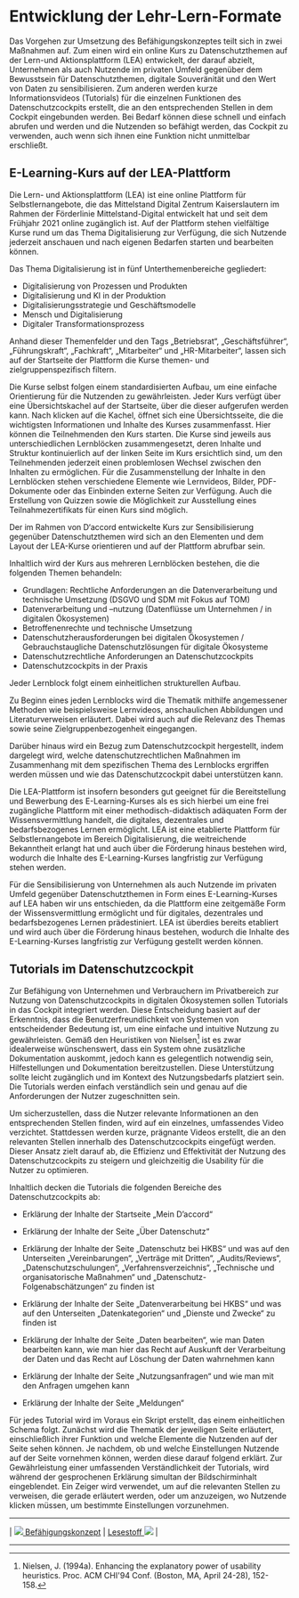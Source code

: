 # Entwicklung der Lehr-Lern-Formate

Das Vorgehen zur Umsetzung des Befähigungskonzeptes teilt sich in zwei
Maßnahmen auf. Zum einen wird ein online Kurs zu Datenschutzthemen auf
der Lern-und Aktionsplattform (LEA) entwickelt, der darauf abzielt,
Unternehmen als auch Nutzende im privaten Umfeld gegenüber dem
Bewusstsein für Datenschutzthemen, digitale Souveränität und den Wert
von Daten zu sensibilisieren. Zum anderen werden kurze
Informationsvideos (Tutorials) für die einzelnen Funktionen des
Datenschutzcockpits erstellt, die an den entsprechenden Stellen in dem
Cockpit eingebunden werden. Bei Bedarf können diese schnell und einfach
abrufen und werden und die Nutzenden so befähigt werden, das Cockpit zu
verwenden, auch wenn sich ihnen eine Funktion nicht unmittelbar
erschließt.

## E-Learning-Kurs auf der LEA-Plattform

Die Lern- und Aktionsplattform (LEA) ist eine online Plattform für
Selbstlernangebote, die das Mittelstand Digital Zentrum Kaiserslautern
im Rahmen der Förderlinie Mittelstand-Digital entwickelt hat und seit
dem Frühjahr 2021 online zugänglich ist. Auf der Plattform stehen
vielfältige Kurse rund um das Thema Digitalisierung zur Verfügung, die
sich Nutzende jederzeit anschauen und nach eigenen Bedarfen starten und
bearbeiten können.

Das Thema Digitalisierung ist in fünf Unterthemenbereiche gegliedert:

- Digitalisierung von Prozessen und Produkten
- Digitalisierung und KI in der Produktion
- Digitalisierungsstrategie und Geschäftsmodelle
- Mensch und Digitalisierung
- Digitaler Transformationsprozess

Anhand dieser Themenfelder und den Tags „Betriebsrat“,
„Geschäftsführer“, „Führungskraft“, „Fachkraft“, „Mitarbeiter“ und
„HR-Mitarbeiter“, lassen sich auf der Startseite der Plattform die Kurse
themen- und zielgruppenspezifisch filtern.

Die Kurse selbst folgen einem standardisierten Aufbau, um eine einfache
Orientierung für die Nutzenden zu gewährleisten. Jeder Kurs verfügt über
eine Übersichtskachel auf der Startseite, über die dieser aufgerufen
werden kann. Nach klicken auf die Kachel, öffnet sich eine
Übersichtsseite, die die wichtigsten Informationen und Inhalte des
Kurses zusammenfasst. Hier können die Teilnehmenden den Kurs starten.
Die Kurse sind jeweils aus unterschiedlichen Lernblöcken
zusammengesetzt, deren Inhalte und Struktur kontinuierlich auf der
linken Seite im Kurs ersichtlich sind, um den Teilnehmenden jederzeit
einen problemlosen Wechsel zwischen den Inhalten zu ermöglichen. Für die
Zusammenstellung der Inhalte in den Lernblöcken stehen verschiedene
Elemente wie Lernvideos, Bilder, PDF-Dokumente oder das Einbinden
externe Seiten zur Verfügung. Auch die Erstellung von Quizzen sowie die
Möglichkeit zur Ausstellung eines Teilnahmezertifikats für einen Kurs
sind möglich.

Der im Rahmen von D‘accord entwickelte Kurs zur Sensibilisierung
gegenüber Datenschutzthemen wird sich an den Elementen und dem Layout
der LEA-Kurse orientieren und auf der Plattform abrufbar sein.

Inhaltlich wird der Kurs aus mehreren Lernblöcken bestehen, die die
folgenden Themen behandeln:

- Grundlagen: Rechtliche Anforderungen an die Datenverarbeitung und technische Umsetzung (DSGVO und SDM mit Fokus auf TOM)
- Datenverarbeitung und –nutzung (Datenflüsse um Unternehmen / in digitalen Ökosystemen)
- Betroffenenrechte und technische Umsetzung
- Datenschutzherausforderungen bei digitalen Ökosystemen / Gebrauchstaugliche Datenschutzlösungen für digitale Ökosysteme
- Datenschutzrechtliche Anforderungen an Datenschutzcockpits
- Datenschutzcockpits in der Praxis

Jeder Lernblock folgt einem einheitlichen strukturellen Aufbau.

Zu Beginn eines jeden Lernblocks wird die Thematik mithilfe angemessener
Methoden wie beispielsweise Lernvideos, anschaulichen Abbildungen und
Literaturverweisen erläutert. Dabei wird auch auf die Relevanz des
Themas sowie seine Zielgruppenbezogenheit eingegangen.

Darüber hinaus wird ein Bezug zum Datenschutzcockpit hergestellt, indem
dargelegt wird, welche datenschutzrechtlichen Maßnahmen im Zusammenhang
mit dem spezifischen Thema des Lernblocks ergriffen werden müssen und
wie das Datenschutzcockpit dabei unterstützen kann.

Die LEA-Plattform ist insofern besonders gut geeignet für die
Bereitstellung und Bewerbung des E-Learning-Kurses als es sich hierbei
um eine frei zugängliche Plattform mit einer methodisch-didaktisch
adäquaten Form der Wissensvermittlung handelt, die digitales,
dezentrales und bedarfsbezogenes Lernen ermöglicht. LEA ist eine
etablierte Plattform für Selbstlernangebote im Bereich Digitalisierung,
die weitreichende Bekanntheit erlangt hat und auch über die Förderung
hinaus bestehen wird, wodurch die Inhalte des E-Learning-Kurses
langfristig zur Verfügung stehen werden.

Für die Sensibilisierung von Unternehmen als auch Nutzende im privaten
Umfeld gegenüber Datenschutzthemen in Form eines E-Learning-Kurses auf
LEA haben wir uns entschieden, da die Plattform eine zeitgemäße Form der
Wissensvermittlung ermöglicht und für digitales, dezentrales und
bedarfsbezogenes Lernen prädestiniert. LEA ist überdies bereits
etabliert und wird auch über die Förderung hinaus bestehen, wodurch die
Inhalte des E-Learning-Kurses langfristig zur Verfügung gestellt werden
können.

## Tutorials im Datenschutzcockpit

Zur Befähigung von Unternehmen und Verbrauchern im Privatbereich zur
Nutzung von Datenschutzcockpits in digitalen Ökosystemen sollen
Tutorials in das Cockpit integriert werden. Diese Entscheidung basiert
auf der Erkenntnis, dass die Benutzerfreundlichkeit von Systemen von
entscheidender Bedeutung ist, um eine einfache und intuitive Nutzung zu
gewährleisten. Gemäß den Heuristiken von Nielsen[^1] ist es zwar
idealerweise wünschenswert, dass ein System ohne zusätzliche
Dokumentation auskommt, jedoch kann es gelegentlich notwendig sein,
Hilfestellungen und Dokumentation bereitzustellen. Diese Unterstützung
sollte leicht zugänglich und im Kontext des Nutzungsbedarfs platziert
sein. Die Tutorials werden einfach verständlich sein und genau auf die
Anforderungen der Nutzer zugeschnitten sein.

Um sicherzustellen, dass die Nutzer relevante Informationen an den
entsprechenden Stellen finden, wird auf ein einzelnes, umfassendes Video
verzichtet. Stattdessen werden kurze, prägnante Videos erstellt, die an
den relevanten Stellen innerhalb des Datenschutzcockpits eingefügt
werden. Dieser Ansatz zielt darauf ab, die Effizienz und Effektivität
der Nutzung des Datenschutzcockpits zu steigern und gleichzeitig die
Usability für die Nutzer zu optimieren.

Inhaltlich decken die Tutorials die folgenden Bereiche des
Datenschutzcockpits ab:

- Erklärung der Inhalte der Startseite „Mein D’accord“
- Erklärung der Inhalte der Seite „Über Datenschutz“
- Erklärung der Inhalte der Seite „Datenschutz bei HKBS“ und was auf den Unterseiten „Vereinbarungen“, „Verträge mit Dritten“, „Audits/Reviews“, „Datenschutzschulungen“, „Verfahrensverzeichnis“, „Technische und organisatorische Maßnahmen“ und „Datenschutz-Folgenabschätzungen“ zu finden ist

- Erklärung der Inhalte der Seite „Datenverarbeitung bei HKBS“ und was
  auf den Unterseiten „Datenkategorien“ und „Dienste und Zwecke“ zu finden
  ist
- Erklärung der Inhalte der Seite „Daten bearbeiten“, wie man Daten
  bearbeiten kann, wie man hier das Recht auf Auskunft der Verarbeitung
  der Daten und das Recht auf Löschung der Daten wahrnehmen kann
- Erklärung der Inhalte der Seite „Nutzungsanfragen“ und wie man mit
  den Anfragen umgehen kann
- Erklärung der Inhalte der Seite „Meldungen“

Für jedes Tutorial wird im Voraus ein Skript erstellt, das einem
einheitlichen Schema folgt. Zunächst wird die Thematik der jeweiligen
Seite erläutert, einschließlich ihrer Funktion und welche Elemente die
Nutzenden auf der Seite sehen können. Je nachdem, ob und welche
Einstellungen Nutzende auf der Seite vornehmen können, werden diese
darauf folgend erklärt. Zur Gewährleistung einer umfassenden
Verständlichkeit der Tutorials, wird während der gesprochenen Erklärung
simultan der Bildschirminhalt eingeblendet. Ein Zeiger wird verwendet,
um auf die relevanten Stellen zu verweisen, die gerade erläutert werden,
oder um anzuzeigen, wo Nutzende klicken müssen, um bestimmte
Einstellungen vorzunehmen.

[^1]:
    Nielsen, J. (1994a). Enhancing the explanatory power of usability
    heuristics. Proc. ACM CHI'94 Conf. (Boston, MA, April 24-28),
    152-158.

****

| [![](/Daccord/assets/images/backward-solid.svg) Befähigungskonzept](<Befähigungskonzept>) | [Lesestoff ![](/Daccord/assets/images/forward-solid.svg)](<../Lesestoff>) |

****